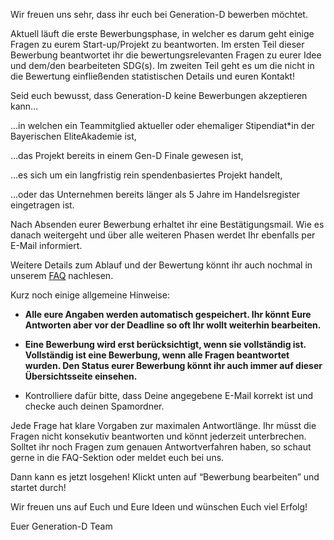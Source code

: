 Wir freuen uns sehr, dass ihr euch bei Generation-D bewerben möchtet.

Aktuell läuft die erste Bewerbungsphase, in welcher es darum geht einige Fragen zu eurem Start-up/Projekt zu beantworten. Im ersten Teil dieser Bewerbung beantwortet ihr die bewertungsrelevanten Fragen zu eurer Idee und dem/den bearbeiteten SDG(s). Im zweiten Teil geht es um die nicht in die Bewertung einfließenden statistischen Details und euren Kontakt!


Seid euch bewusst, dass Generation-D keine Bewerbungen akzeptieren kann…

…in welchen ein Teammitglied aktueller oder ehemaliger Stipendiat*in der Bayerischen EliteAkademie ist, 

…das Projekt bereits in einem Gen-D Finale gewesen ist,

…es sich um ein langfristig rein spendenbasiertes Projekt handelt,

…oder das Unternehmen bereits länger als 5 Jahre im Handelsregister eingetragen ist.

Nach Absenden eurer Bewerbung erhaltet ihr eine Bestätigungsmail. Wie es danach weitergeht und  über alle weiteren Phasen werdet Ihr ebenfalls per E-Mail informiert. 

Weitere Details zum Ablauf und der Bewertung könnt ihr auch nochmal in unserem <a><u>FAQ</u></a> nachlesen.

Kurz noch einige allgemeine Hinweise:

- <b>Alle eure Angaben werden automatisch gespeichert. Ihr könnt Eure Antworten aber vor der Deadline so oft Ihr wollt weiterhin bearbeiten.</b>

- <b>Eine Bewerbung wird erst berücksichtigt, wenn sie vollständig ist. Vollständig ist eine Bewerbung, wenn alle Fragen beantwortet wurden. Den Status eurer Bewerbung könnt ihr auch immer auf dieser Übersichtsseite einsehen.</b>

- Kontrolliere dafür bitte, dass Deine angegebene E-Mail korrekt ist und checke auch deinen Spamordner.


Jede Frage hat klare Vorgaben zur maximalen Antwortlänge. Ihr müsst die Fragen nicht konsekutiv beantworten und könnt jederzeit unterbrechen. Solltet ihr noch Fragen zum genauen Antwortverfahren haben, so schaut gerne in die FAQ-Sektion oder meldet euch bei uns.

Dann kann es jetzt losgehen! Klickt unten auf “Bewerbung bearbeiten” und startet durch!


Wir freuen uns auf Euch und Eure Ideen und wünschen Euch viel Erfolg!  

Euer Generation-D Team
